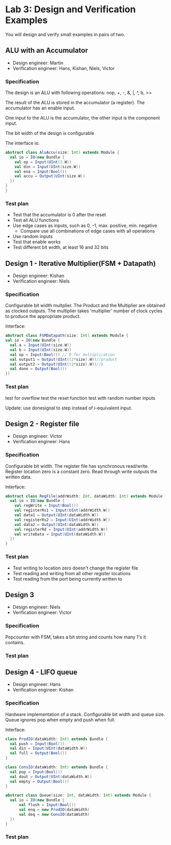 # Lab 3: Design and Verification Examples

You will design and verify small examples in pairs of two.

## ALU with an Accumulator

 * Design engineer: Martin
 * Verification engineer: Hans, Kishan, Niels, Victor

### Specification

The design is an ALU with following operations: nop, +, -, &, |, ^, b, >>

The result of the ALU is stored in the accumulator (a register).
The accumulator has an enable input.

One input to the ALU is the accumulator, the other input is the component input.

The bit width of the design is configurable

The interface is:

```scala
abstract class AluAccu(size: Int) extends Module {
  val io = IO(new Bundle {
    val op = Input(UInt(3.W))
    val din = Input(UInt(size.W))
    val ena = Input(Bool())
    val accu = Output(UInt(size.W))
  })
}
}
```

### Test plan

 * Test that the accumulator is 0 after the reset
 * Test all ALU functions
 * Use edge cases as inputs, such as 0, -1, max. positive, min. negative
   * Compare use all combinations of edge cases with all operations
 * Use random inputs
 * Test that enable works
 * Test different bit width, at least 16 and 32 bits


## Design 1 - Iterative Multiplier(FSM + Datapath)

 * Design engineer: Kishan
 * Verification engineer: Niels

### Specification
  Configurable bit width multplier.
  The Product and the Multiplier are obtained as clocked outputs.
  The multiplier takes 'multiplier' number of clock cycles to produce the appropriate product.
  
  Interface:
  ```scala
  abstract class FSMDatapath(size: Int) extends Module {
  val io = IO(new Bundle {
    val a = Input(UInt(size.W))
    val b = Input(UInt(size.W))
    val op = Input(Bool()) // 0 for multiplication
    val output1 = Output(UInt((2*size).W))//product
    val output2 = Output(UInt((2*size).W))//b
    val done = Output(Bool())
  })
  ```
### Test plan

test for overflow
test the reset
function test with random number inputs

Update: use donesignal to step instead of i-equivalent input.

## Design 2 - Register file

 * Design engineer: Victor
 * Verification engineer: Hans

### Specification
  Configurable bit width.
  The register file has synchronous read/write.
  Register location zero is a constant zero.
  Read through write outputs the written data.
  
  Interface:
  ```scala
  abstract class RegFile(addrWidth: Int, dataWidth: Int) extends Module {
    val io = IO(new Bundle {
      val regWrite = Input(Bool())
      val registerRs1 = Input(UInt(addrWidth.W))
      val data1 = Output(UInt(dataWidth.W))
      val registerRs2 = Input(UInt(addrWidth.W))
      val data2 = Output(UInt(dataWidth.W))
      val registerRd = Input(UInt(addrWidth.W))
      val writeData = Input(UInt(dataWidth.W))
    })
  }
  ```

### Test plan
 * Test writing to location zero doesn't change the register file
 * Test reading and writing from all other register locations
 * Test reading from the port being currently written to

## Design 3

 * Design engineer: Niels
 * Verification engineer: Victor

### Specification
Popcounter with FSM, takes a bit string and counts how many 1's it contains.

### Test plan

## Design 4 - LIFO queue

 * Design engineer: Hans
 * Verification engineer: Kishan

### Specification
  Hardware implementation of a stack.
  Configurable bit width and queue size.
  Queue ignores pop when empty and push when full.

  Interface:
  ```scala
  class ProdIO(dataWidth: Int) extends Bundle {
    val push = Input(Bool())
    val din = Input(UInt(dataWidth.W))
    val full = Output(Bool())
  }

  class ConsIO(dataWidth: Int) extends Bundle {
    val pop = Input(Bool())
    val dout = Output(UInt(dataWidth.W))
    val empty = Output(Bool())
  }

  abstract class Queue(size: Int, dataWidth: Int) extends Module {
    val io = IO(new Bundle {
        val flush = Input(Bool())
        val enq = new ProdIO(dataWidth)
        val deq = new ConsIO(dataWidth)
    })
  }
  ```
### Test plan







